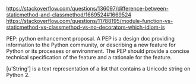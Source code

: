 https://stackoverflow.com/questions/136097/difference-between-staticmethod-and-classmethod/1669524#1669524
https://stackoverflow.com/questions/11788195/module-function-vs-staticmethod-vs-classmethod-vs-no-decorators-which-idiom-is

PEP: python enhancement proposal. A PEP is a design doc providing information to the Python community, or describing a new feature for Python or its processes or environment. The PEP should provide a concise technical specification of the feature and a rationale for the feature. 

[u'String'] is a text representation of a list that contains a Unicode string on Python 2.